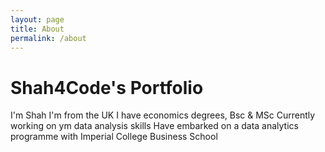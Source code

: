```yaml
---
layout: page
title: About
permalink: /about
---
```


# Shah4Code's Portfolio

I'm Shah
I'm from the UK
I have economics degrees, Bsc & MSc
Currently working on ym data analysis skills
Have embarked on a data analytics programme with Imperial College Business School
